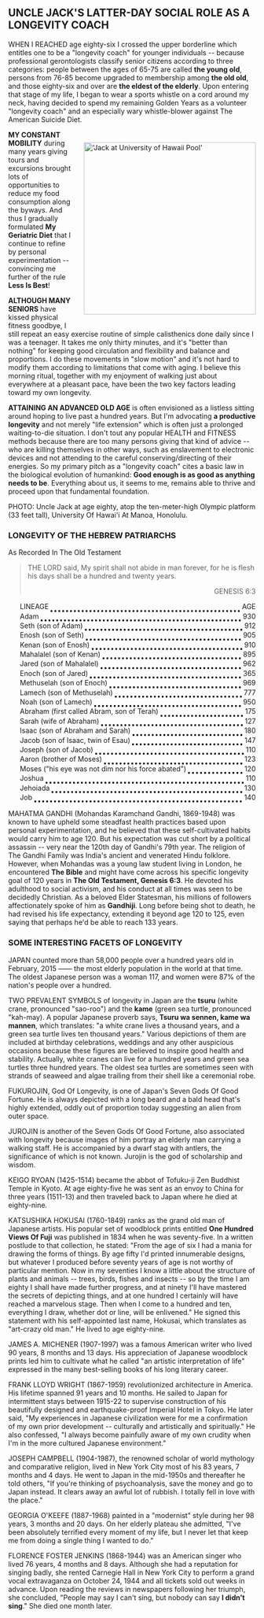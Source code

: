 <style>
img {
    max-width: 350px;
    width: 350px;
    float: right;
    margin: 1.5rem 0 1.5rem 1.5rem;
}

blockquote > footer {
    float: right;
}

blockquote:after { 
   content: '.'; 
   visibility: hidden; 
   display: block; 
   height: 0; 
   clear: both;
}

li {
  display: flex;
}

span:first-child {
  order: 1;
  margin-right: 4px;
}

span:last-child {
  order: 3;
  margin-left: 4px;
}

li::after {
  content: "";
  order: 2;
  flex-grow: 1;
  height: 1.1em;
  border-bottom: 4px dotted black;
}

</style>

## UNCLE JACK'S LATTER-DAY SOCIAL ROLE AS A LONGEVITY COACH

<main>

WHEN I REACHED age eighty-six I crossed the upper borderline which entitles one to be a "longevity coach" for younger individuals -- because professional gerontologists classify senior citizens according to three categories: people between the ages of 65-75 are called __the young old__, persons from 76-85 become upgraded to membership among __the old old__, and those eighty-six and over are __the eldest of the elderly__. Upon entering that stage of my life, I began to wear a sports whistle on a cord around my neck, having decided to spend my remaining Golden Years as a volunteer "longevity coach" and an especially wary whistle-blower against The American Suicide Diet.

!['Jack at University of Hawaii Pool'](uncle-jack-on-diving-tower.png)

**MY CONSTANT MOBILITY** during many years giving tours and excursions brought lots of opportunities to reduce my food consumption along the byways. And thus I gradually formulated **My Geriatric Diet** that I continue to refine by personal experimentation -- convincing me further of the rule __Less Is Best__!

**ALTHOUGH MANY SENIORS** have kissed physical fitness goodbye, I still repeat an easy exercise routine of simple calisthenics done daily since I was a teenager. It takes me only thirty minutes, and it's "better than nothing" for keeping good circulation and flexibility and balance and proportions. I do these movements in "slow motion" and it's not hard to modify them according to limitations that come with aging. I believe this morning ritual, together with my enjoyment of walking just about everywhere at a pleasant pace, have been the two key factors leading toward my own longevity.

**ATTAINING AN ADVANCED OLD AGE** is often envisioned as a listless sitting around hoping to live past a hundred years. But I'm advocating __a productive longevity__ and not merely "life extension" which is often just a prolonged waiting-to-die situation. I don't tout any popular HEALTH and FITNESS methods because there are too many persons giving that kind of advice -- who are killing themselves in other ways, such as enslavement to electronic devices and not attending to the careful conserving/directing of their energies. So my primary pitch as a "longevity coach" cites a basic law in the biological evolution of humankind: __Good enough is as good as anything needs to be__. Everything about us, it seems to me, remains able to thrive and proceed upon that fundamental foundation.

PHOTO: Uncle Jack at age eighty, atop the ten-meter-high Olympic platform (33 feet tall), University Of Hawai'i At Manoa, Honolulu.

<div class="centered">

### LONGEVITY OF THE HEBREW PATRIARCHS 
As Recorded In The Old Testament 

</div>

<blockquote>

THE LORD said, My spirit shall not abide in man forever, for he is flesh his days shall be a hundred and twenty years.

<footer>GENESIS 6:3</footer>
</blockquote>

<ul>
<li>
<span>LINEAGE</span> <span>AGE</span>
</li>
<li> <span>Adam</span> <span>930</span></li>
<li> <span>Seth (son of Adam)</span> <span>912</span></li>
<li> <span>Enosh (son of Seth)</span> <span>905</span></li>
<li> <span>Kenan (son of Enosh)</span> <span>910</span></li>
<li> <span>Mahalalel (son of Kenan)</span> <span>895</span></li>
<li> <span>Jared (son of Mahalalel)</span> <span>962</span></li>
<li> <span>Enoch (son of Jared)</span> <span>365</span></li>
<li> <span>Methuselah (son of Enoch)</span> <span>969</span></li>
<li> <span>Lamech (son of Methuselah)</span> <span>777</span></li>
<li> <span>Noah (son of Lamech)</span> <span>950</span></li>
<li> <span>Abraham (first called Abram, son of Terah)</span> <span>175</span></li>
<li> <span>Sarah (wife of Abraham)</span> <span>127</span></li>
<li> <span>Isaac (son of Abraham and Sarah)</span> <span>180</span></li>
<li> <span>Jacob (son of Isaac, twin of Esau)</span> <span>147</span></li>
<li> <span>Joseph (son of Jacob)</span> <span>110</span></li>
<li> <span>Aaron (brother of Moses)</span> <span>123</span></li>
<li> <span>Moses ("his eye was not dim nor his force abated")</span> <span>120</span></li>
<li> <span>Joshua</span> <span>110</span></li>
<li> <span>Jehoiada</span> <span>130</span></li>
<li> <span>Job</span> <span>140</span></li>
</ul>

<!-- four open circles -->

MAHATMA GANDHI (Mohandas Karamchand Gandhi, 1869-1948) was known to have upheld some steadfast health practices based upon personal experimentation, and he believed that these self-cultivated habits would carry him to age 120. But his expectation was cut short by a political assassin -- very near the 120th day of Gandhi's 79th year. The religion of The Gandhi Family was India's ancient and venerated Hindu folklore. However, when Mohandas was a young law student living in London, he encountered __The Bible__ and might have come across his specific longevity goal of 120 years in __The Old Testament, Genesis 6:3__. He devoted his adulthood to social activism, and his conduct at all times was seen to be decidedly Christian. As a beloved Elder Statesman, his millions of followers affectionately spoke of him as __Gandhiji__. Long before being shot to death, he had revised his life expectancy, extending it beyond age 120 to 125, even saying that perhaps he'd be able to reach 133 years. ​
​
### SOME INTERESTING FACETS OF LONGEVITY

JAPAN counted more than 58,000 people over a hundred years old in February, 2015 —— the most elderly population in the world at that time. The oldest Japanese person was a woman 117, and women were 87% of the nation's people over a hundred.

TWO PREVALENT SYMBOLS of longevity in Japan are the __tsuru__ (white crane, pronounced "sao-roo") and the __kame__ (green sea turtle, pronounced "kah-may). A popular Japanese proverb says, __Tsuru wa sennen, kame wa mannen__, which translates: "a white crane lives a thousand years, and a green sea turtle lives ten thousand years." Various depictions of them are included at birthday celebrations, weddings and any other auspicious occasions because these figures are believed to inspire good health and stability. Actually, white cranes can live for a hundred years and green sea turtles three hundred years. The oldest sea turtles are sometimes seen with strands of seaweed and algae trailing from their shell like a ceremonial robe.

FUKUROJIN, God Of Longevity, is one of Japan's Seven Gods Of Good Fortune. He is always depicted with a long beard and a bald head that's highly extended, oddly out of proportion today suggesting an alien from outer space.

JUROJIN is another of the Seven Gods Of Good Fortune, also associated with longevity because images of him portray an elderly man carrying a walking staff. He is accompanied by a dwarf stag with antlers, the significance of which is not known. Jurojin is the god of scholarship and wisdom.

KEIGO RYOAN (1425-1514) became the abbot of Tofuku-ji Zen Buddhist Temple in Kyoto. At age eighty-five he was sent as an envoy to China for three years (1511-13) and then traveled back to Japan where he died at eighty-nine.

KATSUSHIKA HOKUSAI (1760-1849) ranks as the grand old man of Japanese artists. His popular set of woodblock prints entitled __One Hundred Views Of Fuji__ was published in 1834 when he was seventy-five. In a written postlude to that collection, he stated: "From the age of six I had a mania for drawing the forms of things. By age fifty I'd printed innumerable designs, but whatever I produced before seventy years of age is not worthy of particular mention. Now in my seventies I know a little about the structure of plants and animals -- trees, birds, fishes and insects -- so by the time I am eighty I shall have made further progress, and at ninety I'll have mastered the secrets of depicting things, and at one hundred I certainly will have reached a marvelous stage. Then when I come to a hundred and ten, everything I draw, whether dot or line, will be enlivened." He signed this statement with his self-appointed last name, Hokusai, which translates as "art-crazy old man." He lived to age eighty-nine.

JAMES A. MICHENER (1907-1997) was a famous American writer who lived 90 years, 8 months and 13 days. His appreciation of Japanese woodblock prints led him to cultivate what he called "an artistic interpretation of life" expressed in the many best-selling books of his long literary career.

FRANK LLOYD WRIGHT (1867-1959) revolutionized architecture in America. His lifetime spanned 91 years and 10 months. He sailed to Japan for intermittent stays between 1915-22 to supervise construction of his beautifully designed and earthquake-proof Imperial Hotel in Tokyo. He later said, "My experiences in Japanese civilization were for me a confirmation of my own prior development -- culturally and artistically and spiritually." He also confessed, "I always become painfully aware of my own crudity when I'm in the more cultured Japanese environment."

JOSEPH CAMPBELL (1904-1987), the renowned scholar of world mythology and comparative religion, lived in New York City most of his 83 years, 7 months and 4 days. He went to Japan in the mid-1950s and thereafter he told others, "If you're thinking of psychoanalysis, save the money and go to Japan instead. It clears away an awful lot of rubbish. I totally fell in love with the place."

GEORGIA O'KEEFE (1887-1968) painted in a "modernist" style during her 98 years, 3 months and 20 days. On her elderly plateau she admitted, "I've been absolutely terrified every moment of my life, but I never let that keep me from doing a single thing I wanted to do."

FLORENCE FOSTER JENKINS (1868-1944) was an American singer who lived 76 years, 4 months and 8 days. Although she had a reputation for singing badly, she rented Carnegie Hall in New York City to perform a grand vocal extravaganza on October 24, 1944 and all tickets sold out weeks in advance. Upon reading the reviews in newspapers following her triumph, she concluded, "People may say I can't sing, but nobody can say __I didn't sing__." She died one month later.

<!-- four open circles -->
</main>